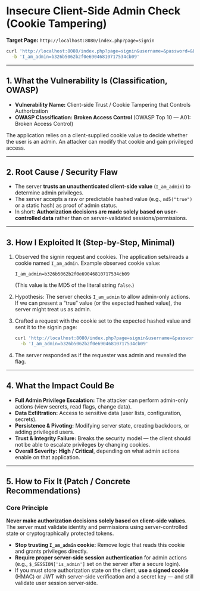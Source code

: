# Insecure Client-Side Admin Check (Cookie Tampering)

**Target Page:** `http://localhost:8080/index.php?page=signin`  

```bash
curl 'http://localhost:8080/index.php?page=signin&username=&password=&Login=Login' \
  -b 'I_am_admin=b326b5062b2f0e69046810717534cb09'
```

---

## 1. What the Vulnerability Is (Classification, OWASP)

* **Vulnerability Name:** Client-side Trust / Cookie Tampering that Controls Authorization
* **OWASP Classification:** **Broken Access Control** (OWASP Top 10 — A01: Broken Access Control)

The application relies on a client-supplied cookie value to decide whether the user is an admin. An attacker can modify that cookie and gain privileged access.

---

## 2. Root Cause / Security Flaw

* The server **trusts an unauthenticated client-side value** (`I_am_admin`) to determine admin privileges.
* The server accepts a raw or predictable hashed value (e.g., `md5("true")` or a static hash)  as proof of admin status.
* In short: **Authorization decisions are made solely based on user-controlled data** rather than on server-validated sessions/permissions.

---

## 3. How I Exploited It (Step-by-Step, Minimal)

1. Observed the signin request and cookies. The application sets/reads a cookie named `I_am_admin`. Example observed cookie value:
   ```
   I_am_admin=b326b5062b2f0e69046810717534cb09
   ```
   (This value is the MD5 of the literal string `false`.)
  
2. Hypothesis: The server checks `I_am_admin` to allow admin-only actions. If we can present a “true” value (or the expected hashed value), the server might treat us as admin.

3. Crafted a request with the cookie set to the expected hashed value and sent it to the signin page:

   ```bash
   curl 'http://localhost:8080/index.php?page=signin&username=&password=&Login=Login' \
     -b 'I_am_admin=b326b5062b2f0e69046810717534cb09'
   ```

4. The server responded as if the requester was admin and revealed the flag.

---

## 4. What the Impact Could Be

* **Full Admin Privilege Escalation:** The attacker can perform admin-only actions (view secrets, read flags, change data).
* **Data Exfiltration:** Access to sensitive data (user lists, configuration, secrets).
* **Persistence & Pivoting:** Modifying server state, creating backdoors, or adding privileged users.
* **Trust & Integrity Failure:** Breaks the security model — the client should not be able to escalate privileges by changing cookies.
* **Overall Severity:** **High / Critical**, depending on what admin actions enable on that application.

---

## 5. How to Fix It (Patch / Concrete Recommendations)

### Core Principle

**Never make authorization decisions solely based on client-side values.** The server must validate identity and permissions using server-controlled state or cryptographically protected tokens.


* **Stop trusting `I_am_admin` cookie:** Remove logic that reads this cookie and grants privileges directly.
* **Require proper server-side session authentication** for admin actions (e.g., `$_SESSION['is_admin']` set on the server after a secure login).
* If you must store authorization state on the client, **use a signed cookie** (HMAC) or JWT with server-side verification and a secret key — and still validate user session server-side.
